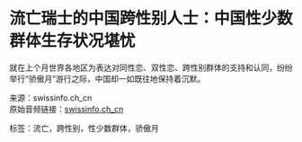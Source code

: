 # 流亡瑞士的中国跨性别人士：中国性少数群体生存状况堪忧

就在上个月世界各地区为表达对同性恋、双性恋、跨性别群体的支持和认同，纷纷举行“骄傲月”游行之际，中国却一如既往地保持着沉默。

来源：swissinfo.ch_cn  
原始音频链接：[swissinfo.ch_cn](https://l.facebook.com/l.php?u=https%3A%2F%2Fwww.instagram.com%2F_u%2Fswissinfo.ch_cn&h=AT0js96L-ga0MW3NBKmoJZCbJ5anVUY8afDWMumrOW7X8jkf1YVG2oQs072nTC6jgNIk49y12fgVcGWKFMhOhfsqoGy6L4yPQFrJrnCeQraGgPpQlQdleTKqTJBSHZf4oJ7qTqIhgf6b&__tn__=-]&c[0]=AT3BTb51qIPXm92PWIMmoAz3zhEqO7F2Z8DuniGZv5HqSo-qR4N4zIMlyBH4spLhe1cgtK3PqelZi3OByB8JaaI_LnGteha6fJ22tE9mPliJX4DjFbldnNQbFke8AsGOZuXTda7OMVRilgIIdGqH8t1K7A4KLSKV)

标签：流亡，跨性别，性少数群体，骄傲月